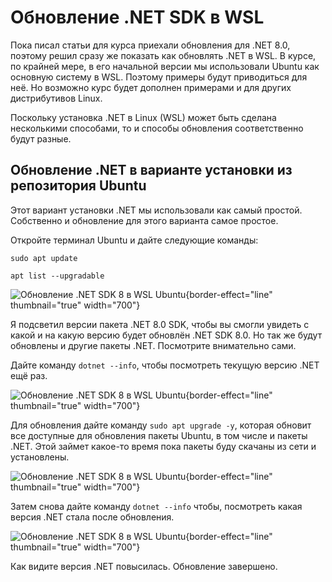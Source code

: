 # Обновление .NET SDK в WSL
Пока писал статьи для курса приехали обновления для .NET 8.0, поэтому решил сразу же показать как обновлять .NET в WSL.
В курсе, по крайней мере, в его начальной версии мы использовали Ubuntu как основную систему в WSL. Поэтому примеры
будут приводиться для неё. Но возможно курс будет дополнен примерами и для других дистрибутивов Linux.

Поскольку установка .NET в Linux (WSL) может быть сделана несколькими способами, то и способы обновления соответственно
будут разные.

## Обновление .NET в варианте установки из репозитория Ubuntu
Этот вариант установки .NET мы использовали как самый простой. Собственно и обновление для этого варианта самое простое.

Откройте терминал Ubuntu и дайте следующие команды:

`sudo apt update`

`apt list --upgradable`

![Обновление .NET SDK 8 в WSL Ubuntu](dotnetUbuntuUpdate01.png){border-effect="line" thumbnail="true" width="700"}

Я подсветил версии пакета .NET 8.0 SDK, чтобы вы смогли увидеть с какой и на какую версию будет обновлён .NET SDK 8.0.
Но так же будут обновлены и другие пакеты .NET. Посмотрите внимательно сами.

Дайте команду `dotnet --info`, чтобы посмотреть текущую версию .NET ещё раз.

![Обновление .NET SDK 8 в WSL Ubuntu](dotnetUbuntuUpdate02.png){border-effect="line" thumbnail="true" width="700"}

Для обновления дайте команду `sudo apt upgrade -y`, которая обновит все доступные для обновления пакеты Ubuntu, в том числе
и пакеты .NET. Этой займет какое-то время пока пакеты буду скачаны из сети и установлены.

![Обновление .NET SDK 8 в WSL Ubuntu](dotnetUbuntuUpdate03.png){border-effect="line" thumbnail="true" width="700"}

Затем снова дайте команду `dotnet --info` чтобы, посмотреть какая версия .NET стала после обновления.

![Обновление .NET SDK 8 в WSL Ubuntu](dotnetUbuntuUpdate04.png){border-effect="line" thumbnail="true" width="700"}

Как видите версия .NET повысилась. Обновление завершено.